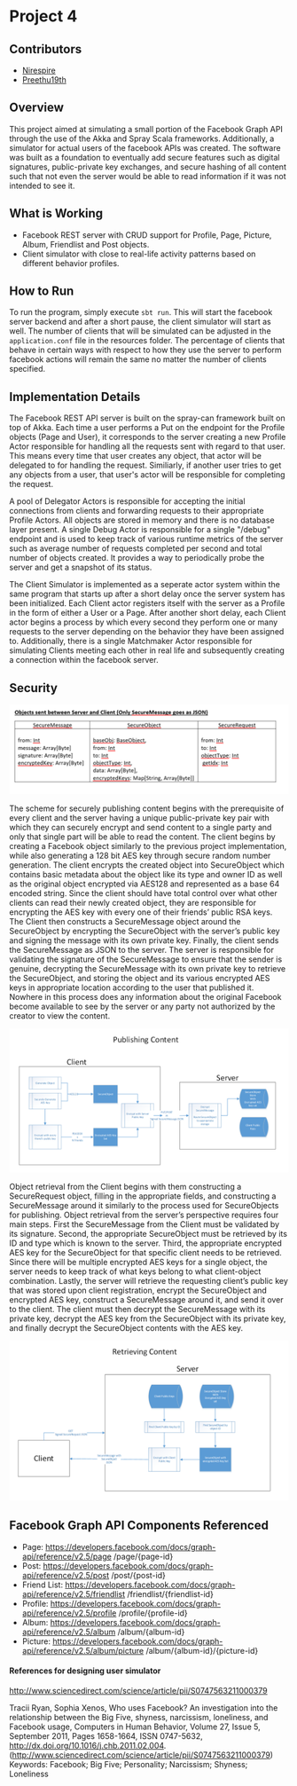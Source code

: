 # Project 4

## Contributors

- [Nirespire](https://github.com/Nirespireh)
- [Preethu19th](https://github.com/preethu19th)


## Overview

This project aimed at simulating a small portion of the Facebook Graph API through the use of the Akka and Spray
Scala frameworks. Additionally, a simulator for actual users of the facebook APIs was created. 
The software was built as a foundation to eventually add secure features such as digital signatures, public-private
key exchanges, and secure hashing of all content such that not even the server would be able to read information if it was not 
intended to see it.

 
## What is Working

- Facebook REST server with CRUD support for Profile, Page, Picture, Album, Friendlist and Post objects.
- Client simulator with close to real-life activity patterns based on different behavior profiles.


## How to Run

To run the program, simply execute `sbt run`.
This will start the facebook server backend and after a short pause, the client simulator will start as well.
The number of clients that will be simulated can be adjusted in the `application.conf` file in the resources folder.
The percentage of clients that behave in certain ways with respect to how they use the server to perform facebook
actions will remain the same no matter the number of clients specified.


## Implementation Details

The Facebook REST API server is built on the spray-can framework built on top of Akka. Each time a user performs a Put
on the endpoint for the Profile objects (Page and User), it corresponds to the server creating a new Profile Actor responsible for handling 
all the requests sent with regard to that user. This means every time that user creates any object, that actor will be delegated to for handling
the request. Similiarly, if another user tries to get any objects from a user, that user's actor will be responsible for completing the request.

A pool of Delegator Actors is responsible for accepting the initial connections from clients and forwarding requests to their appropriate 
Profile Actors. All objects are stored in memory and there is no database layer present. A single Debug Actor is responsible for a single "/debug" endpoint
and is used to keep track of various runtime metrics of the server such as average number of requests completed per second and total number of objects
created. It provides a way to periodically probe the server and get a snapshot of its status.

The Client Simulator is implemented as a seperate actor system within the same program that starts up after a short delay once the server system
has been initialized. Each Client actor registers itself with the server as a Profile in the form of either a User or a Page. After another short delay, each
Client actor begins a process by which every second they perform one or many requests to the server depending on the behavior they have been assigned to.
Additionally, there is a single Matchmaker Actor responsible for simulating Clients meeting each other in real life and subsequently creating a connection
within the facebook server.

## Security

![Objects](/objects.PNG?raw=true "Objects")

The scheme for securely publishing content begins with the prerequisite of every client and the server having a unique public-private key pair with which they can securely encrypt and send content to a single party and only that single part will be able to read the content. The client begins by creating a Facebook object similarly to the previous project implementation, while also generating a 128 bit AES key through secure random number generation. The client encrypts the created object into SecureObject which contains basic metadata about the object like its type and owner ID as well as the original object encrypted via AES128 and represented as a base 64 encoded string. Since the client should have total control over what other clients can read their newly created object, they are responsible for encrypting the AES key with every one of their friends’ public RSA keys. The Client then constructs a SecureMessage object around the SecureObject by encrypting the SecureObject with the server’s public key and signing the message with its own private key. Finally, the client sends the SecureMessage as JSON to the server. The server is responsible for validating the signature of the SecureMessage to ensure that the sender is genuine, decrypting the SecureMessage with its own private key to retrieve the SecureObject, and storing the object and its various encrypted AES keys in appropriate location according to the user that published it. Nowhere in this process does any information about the original Facebook become available to see by the server or any party not authorized by the creator to view the content.

![Publishing Objects](/publishing.PNG?raw=true "Publishing Objects")

Object retrieval from the Client begins with them constructing a SecureRequest object, filling in the appropriate fields, and constructing a SecureMessage around it similarly to the process used for SecureObjects for publishing. Object retrieval from the server’s perspective requires four main steps. First the SecureMessage from the Client must be validated by its signature. Second, the appropriate SecureObject must be retrieved by its ID and type which is known to the server. Third, the appropriate encrypted AES key for the SecureObject for that specific client needs to be retrieved. Since there will be multiple encrypted AES keys for a single object, the server needs to keep track of what keys belong to what client-object combination. Lastly, the server will retrieve the requesting client’s public key that was stored upon client registration, encrypt the SecureObject and encrypted AES key, construct a SecureMessage around it, and send it over to the client. The client must then decrypt the SecureMessage with its private key, decrypt the AES key from the SecureObject with its private key, and finally decrypt the SecureObject contents with the AES key.

![Retrieving Objects](/retrieving.PNG?raw=true "Retrieving Objects")

## Facebook Graph API Components Referenced

- Page: https://developers.facebook.com/docs/graph-api/reference/v2.5/page
    /page/{page-id}
- Post: https://developers.facebook.com/docs/graph-api/reference/v2.5/post
    /post/{post-id}
- Friend List: https://developers.facebook.com/docs/graph-api/reference/v2.5/friendlist
    /friendlist/{friendlist-id}
- Profile: https://developers.facebook.com/docs/graph-api/reference/v2.5/profile
    /profile/{profile-id}
- Album: https://developers.facebook.com/docs/graph-api/reference/v2.5/album
    /album/{album-id}
- Picture: https://developers.facebook.com/docs/graph-api/reference/v2.5/album/picture
    /album/{album-id}/{picture-id}

#### References for designing user simulator

http://www.sciencedirect.com/science/article/pii/S0747563211000379

Tracii Ryan, Sophia Xenos, Who uses Facebook? An investigation into the relationship between the Big Five, shyness, narcissism, loneliness, and Facebook usage, Computers in Human Behavior, Volume 27, Issue 5, September 2011, Pages 1658-1664, ISSN 0747-5632, http://dx.doi.org/10.1016/j.chb.2011.02.004.
(http://www.sciencedirect.com/science/article/pii/S0747563211000379)
Keywords: Facebook; Big Five; Personality; Narcissism; Shyness; Loneliness
